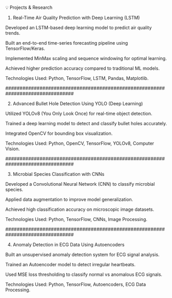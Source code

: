 💡 Projects & Research

1. Real-Time Air Quality Prediction with Deep Learning (LSTM)

Developed an LSTM-based deep learning model to predict air quality trends.

Built an end-to-end time-series forecasting pipeline using TensorFlow/Keras.

Implemented MinMax scaling and sequence windowing for optimal learning.

Achieved higher prediction accuracy compared to traditional ML models.

Technologies Used: Python, TensorFlow, LSTM, Pandas, Matplotlib.

################################################################################

2. Advanced Bullet Hole Detection Using YOLO (Deep Learning)

Utilized YOLOv8 (You Only Look Once) for real-time object detection.

Trained a deep learning model to detect and classify bullet holes accurately.

Integrated OpenCV for bounding box visualization.

Technologies Used: Python, OpenCV, TensorFlow, YOLOv8, Computer Vision.

################################################################################


3. Microbial Species Classification with CNNs

Developed a Convolutional Neural Network (CNN) to classify microbial species.

Applied data augmentation to improve model generalization.

Achieved high classification accuracy on microscopic image datasets.

Technologies Used: Python, TensorFlow, CNNs, Image Processing.

################################################################################


4. Anomaly Detection in ECG Data Using Autoencoders

Built an unsupervised anomaly detection system for ECG signal analysis.

Trained an Autoencoder model to detect irregular heartbeats.

Used MSE loss thresholding to classify normal vs anomalous ECG signals.

Technologies Used: Python, TensorFlow, Autoencoders, ECG Data Processing.

